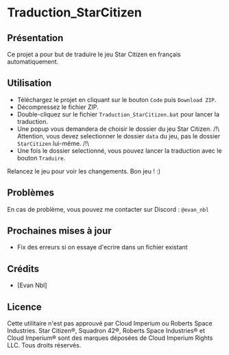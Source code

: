 # Traduction_StarCitizen

## Présentation

Ce projet a pour but de traduire le jeu Star Citizen en français automatiquement.

## Utilisation

- Téléchargez le projet en cliquant sur le bouton `Code` puis `Download ZIP`.
- Décompressez le fichier ZIP.
- Double-cliquez sur le fichier `Traduction_StarCitizen.bat` pour lancer la traduction.
- Une popup vous demandera de choisir le dossier du jeu Star Citizen. /!\ Attention, vous devez selectionner le dossier `data` du jeu, pas le dossier `StarCitizen` lui-même. /!\
- Une fois le dossier selectionné, vous pouvez lancer la traduction avec le bouton `Traduire`.

Relancez le jeu pour voir les changements.
Bon jeu ! :)

## Problèmes
En cas de problème, vous pouvez me contacter sur Discord : `@evan_nbl`

## Prochaines mises à jour
- Fix des erreurs si on essaye d'ecrire dans un fichier existant

## Crédits
- [Evan Nbl]

## Licence
Cette utilitaire n'est pas approuvé par Cloud Imperium ou Roberts Space Industries. Star Citizen®, Squadron 42®, Roberts Space Industries® et Cloud Imperium® sont des marques déposées de Cloud Imperium Rights LLC. Tous droits réservés.